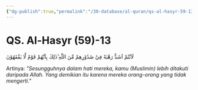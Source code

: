 ```yaml
---
{"dg-publish":true,"permalink":"/30-database/al-quran/qs-al-hasyr-59-13/"}
---
```



# QS. Al-Hasyr (59)-13
لَاَنْتُمْ اَشَدُّ رَهْبَةً فِيْ صُدُوْرِهِمْ مِّنَ اللّٰهِ ۗذٰلِكَ بِاَنَّهُمْ قَوْمٌ لَّا يَفْقَهُوْنَ 

Artinya: *"Sesungguhnya dalam hati mereka, kamu (Muslimin) lebih ditakuti daripada Allah. Yang demikian itu karena mereka orang-orang yang tidak mengerti."*
